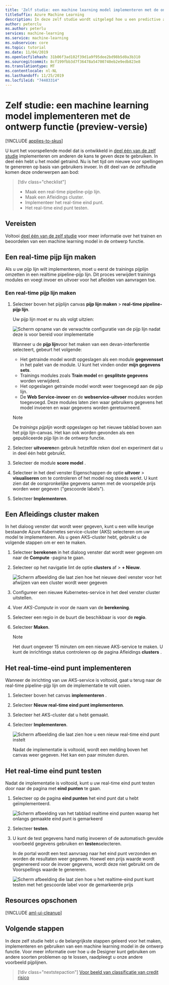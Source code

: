 ```yaml
---
title: 'Zelf studie: een machine learning model implementeren met de ontwerp functie'
titleSuffix: Azure Machine Learning
description: In deze zelf studie wordt uitgelegd hoe u een predictive analytics oplossing bouwt in Azure Machine Learning Designer (preview). Train, Score en implementeer een machine learning model met behulp van slepen en neerzetten.
author: peterclu
ms.author: peterlu
services: machine-learning
ms.service: machine-learning
ms.subservice: core
ms.topic: tutorial
ms.date: 11/04/2019
ms.openlocfilehash: 31b06f3ad102f39d1a9f95dee2bd98b5d0a3b310
ms.sourcegitcommit: 8cf199fbb3d7f36478a54700740eb2e9edb823e8
ms.translationtype: MT
ms.contentlocale: nl-NL
ms.lasthandoff: 11/25/2019
ms.locfileid: "74483314"
---
```

# <a name="tutorial-deploy-a-machine-learning-model-with-the-designer-preview"></a>Zelf studie: een machine learning model implementeren met de ontwerp functie (preview-versie)
[!INCLUDE [applies-to-skus](../../../includes/aml-applies-to-enterprise-sku.md)]

U kunt het voorspellende model dat is ontwikkeld in [deel één van de zelf studie](tutorial-designer-automobile-price-train-score.md) implementeren om anderen de kans te geven deze te gebruiken. In deel één hebt u het model getraind. Nu is het tijd om nieuwe voor spellingen te genereren op basis van gebruikers invoer. In dit deel van de zelfstudie komen deze onderwerpen aan bod:

> [!div class="checklist"]
> * Maak een real-time pipeline-pijp lijn.
> * Maak een Afleidings cluster.
> * Implementeer het real-time eind punt.
> * Het real-time eind punt testen.

## <a name="prerequisites"></a>Vereisten

Voltooi [deel één van de zelf studie](tutorial-designer-automobile-price-train-score.md) voor meer informatie over het trainen en beoordelen van een machine learning model in de ontwerp functie.

## <a name="create-a-real-time-inference-pipeline"></a>Een real-time pijp lijn maken

Als u uw pijp lijn wilt implementeren, moet u eerst de trainings pijplijn omzetten in een realtime pipeline-pijp lijn. Dit proces verwijdert trainings modules en voegt invoer en uitvoer voor het afleiden van aanvragen toe.

### <a name="create-a-real-time-inference-pipeline"></a>Een real-time pijp lijn maken

1. Selecteer boven het pijplijn canvas **pijp lijn maken** > **real-time pipeline-pijp lijn**.

    Uw pijp lijn moet er nu als volgt uitzien: 

   ![Scherm opname van de verwachte configuratie van de pijp lijn nadat deze is voor bereid voor implementatie](./media/tutorial-designer-automobile-price-deploy/real-time-inference-pipeline.png)

    Wanneer u de **pijp lijn**voor het maken van een devan-interferentie selecteert, gebeurt het volgende:
    
    * Het getrainde model wordt opgeslagen als een module **gegevensset** in het palet van de module. U kunt het vinden onder **mijn gegevens sets**.
    * Trainings modules zoals **Train model** en **gesplitste gegevens** worden verwijderd.
    * Het opgeslagen getrainde model wordt weer toegevoegd aan de pijp lijn.
    * De **Web Service-invoer** en de **webservice-uitvoer** modules worden toegevoegd. Deze modules laten zien waar gebruikers gegevens het model invoeren en waar gegevens worden geretourneerd.

    > [!NOTE]
    > De *trainings pijplijn* wordt opgeslagen op het nieuwe tabblad boven aan het pijp lijn-canvas. Het kan ook worden gevonden als een gepubliceerde pijp lijn in de ontwerp functie.
    >

1. Selecteer **uitvoeren**en gebruik hetzelfde reken doel en experiment dat u in deel één hebt gebruikt.

1. Selecteer de module **score model** .

1. Selecteer in het deel venster Eigenschappen de optie **uitvoer** > **visualiseren** om te controleren of het model nog steeds werkt. U kunt zien dat de oorspronkelijke gegevens samen met de voorspelde prijs worden weer gegeven ("gescoorde labels").

1. Selecteer **Implementeren**.

## <a name="create-an-inferencing-cluster"></a>Een Afleidings cluster maken

In het dialoog venster dat wordt weer gegeven, kunt u een wille keurige bestaande Azure Kubernetes service-cluster (AKS) selecteren om uw model te implementeren. Als u geen AKS-cluster hebt, gebruikt u de volgende stappen om er een te maken.

1. Selecteer **berekenen** in het dialoog venster dat wordt weer gegeven om naar de **Compute** -pagina te gaan.

1. Selecteer op het navigatie lint de optie **clusters** af >  **+ Nieuw**.

    ![Scherm afbeelding die laat zien hoe het nieuwe deel venster voor het afwijzen van een cluster wordt weer gegeven](./media/tutorial-designer-automobile-price-deploy/new-inference-cluster.png)

1. Configureer een nieuwe Kubernetes-service in het deel venster cluster uitstellen.

1. Voer *AKS-Compute* in voor de naam van de **berekening**.
    
1. Selecteer een regio in de buurt die beschikbaar is voor de **regio**.

1. Selecteer **Maken**.

    > [!NOTE]
    > Het duurt ongeveer 15 minuten om een nieuwe AKS-service te maken. U kunt de inrichtings status controleren op de pagina Afleidings **clusters** .
    >

## <a name="deploy-the-real-time-endpoint"></a>Het real-time-eind punt implementeren

Wanneer de inrichting van uw AKS-service is voltooid, gaat u terug naar de real-time pipeline-pijp lijn om de implementatie te volt ooien.

1. Selecteer boven het canvas **implementeren** .

1. Selecteer **Nieuw real-time eind punt implementeren**. 

1. Selecteer het AKS-cluster dat u hebt gemaakt.

1. Selecteer **Implementeren**.

    ![Scherm afbeelding die laat zien hoe u een nieuw real-time eind punt instelt](./media/tutorial-designer-automobile-price-deploy/setup-endpoint.png)

    Nadat de implementatie is voltooid, wordt een melding boven het canvas weer gegeven. Het kan een paar minuten duren.

## <a name="test-the-real-time-endpoint"></a>Het real-time eind punt testen

Nadat de implementatie is voltooid, kunt u uw real-time eind punt testen door naar de pagina met **eind punten** te gaan.

1. Selecteer op de pagina **eind punten** het eind punt dat u hebt geïmplementeerd.

    ![Scherm afbeelding van het tabblad realtime eind punten waarop het onlangs gemaakte eind punt is gemarkeerd](./media/tutorial-designer-automobile-price-deploy/endpoints.png)

1. Selecteer **testen**.

1. U kunt de test gegevens hand matig invoeren of de automatisch gevulde voorbeeld gegevens gebruiken en **testen**selecteren.

    In de portal wordt een test aanvraag naar het eind punt verzonden en worden de resultaten weer gegeven. Hoewel een prijs waarde wordt gegenereerd voor de invoer gegevens, wordt deze niet gebruikt om de Voorspellings waarde te genereren.

    ![Scherm afbeelding die laat zien hoe u het realtime-eind punt kunt testen met het gescoorde label voor de gemarkeerde prijs](./media/tutorial-designer-automobile-price-deploy/test-endpoint.png)

## <a name="clean-up-resources"></a>Resources opschonen

[!INCLUDE [aml-ui-cleanup](../../../includes/aml-ui-cleanup.md)]

## <a name="next-steps"></a>Volgende stappen

In deze zelf studie hebt u de belangrijkste stappen geleerd voor het maken, implementeren en gebruiken van een machine learning model in de ontwerp functie. Voor meer informatie over hoe u de Designer kunt gebruiken om andere soorten problemen op te lossen, raadpleegt u onze andere voorbeeld pijplijnen.

> [!div class="nextstepaction"]
> [Voor beeld van classificatie van credit risico](how-to-designer-sample-classification-credit-risk-cost-sensitive.md)
